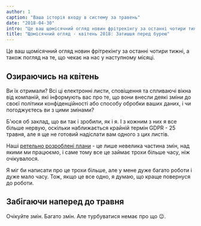```yaml
---
author: 1
caption: "Ваша історія входу в систему за травень"
date: "2018-04-30"
intro: "Це ваш щомісячний огляд новин фрітрекінгу за останні чотири тижні, а також погляд на те, що чекає на нас у наступному місяці."
title: "Щомісячний огляд - квітень 2018: Затишшя перед бурею"
---
```


Це ваш щомісячний огляд новин фрітрекінгу за останні чотири тижні, а також погляд на те, що чекає на нас у наступному місяці.

## Озираючись на квітень

Ви їх отримали? Всі ці електронні листи, сповіщення та спливаючі вікна від компаній, які інформують вас про те, що вони внесли деякі зміни до своєї політики конфіденційності або способу обробки ваших даних, і чи погоджуєтесь ви з цими змінами?

Б'юся об заклад, що ви так і зробили, як і я. І з кожним з них я все більше нервую, оскільки наближається крайній термін GDPR - 25 травня, але я ще не готовий надіслати вам одного з цих листів.

Наші [ретельно розроблені плани](/blog/gdpr-plan/) - це лише невелика частина змін, над якими ми працюємо, і саме тому все це займає трохи більше часу, ніж очікувалося.

Я міг би написати про це трохи більше, але у мене дуже багато роботи і дуже мало часу. Тож, якщо це все одно, я думаю, що краще повернуся до роботи.

## Забігаючи наперед до травня

Очікуйте змін. Багато змін. Але турбуватися немає про що 😉.

